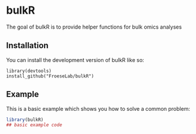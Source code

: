 # bulkR

<!-- badges: start -->
<!-- badges: end -->

The goal of bulkR is to provide helper functions for bulk
omics analyses

## Installation

You can install the development version of bulkR like so:

```ri
library(devtools)
install_github("FroeseLab/bulkR")

```

## Example

This is a basic example which shows you how to solve a common problem:

```r
library(bulkR)
## basic example code
```
